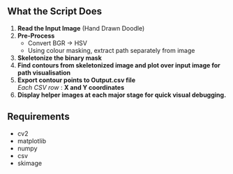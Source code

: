 ## What the Script Does

1. **Read the Input Image** (Hand Drawn Doodle)
2. **Pre-Process**
   - Convert BGR → HSV
   - Using colour masking, extract path separately from image
3. **Skeletonize the binary mask**
4. **Find contours from skeletonized image and plot over input image for path visualisation**
5. **Export contour points to Output.csv file** <br>
   *Each CSV row* : **X and Y coordinates**
6. **Display helper images at each major stage for quick visual debugging.**

## Requirements
- cv2
- matplotlib
- numpy
- csv
- skimage
